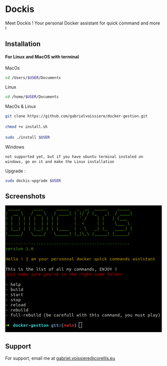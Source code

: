 
# Dockis

Meet Dockis ! Your personal Docker assistant for quick command and more !


## Installation
#### For Linux and  MacOS with terminal
MacOs
```bash
cd /Users/$USER/Documents
``` 
Linux
```bash
cd /home/$USER/Documents
```

MacOs & Linux 
```bash
git clone https://github.com/gabrielvoissiere/docker-gestion.git

chmod +x install.sh

sudo ./install $USER
```
Windows
```console
not supported yet, but if you have ubuntu terminal instaled on windows, go on it and make the Linux installation
```

Upgrade :

```bash
sudo dockis-upgrade $USER
```
    
## Screenshots

![App Screenshot](https://github.com/gabrielvoissiere/image/blob/main/dockis_illustration.png?raw=true)


## Support

For support, email me at gabriel.voissiere@corellis.eu


